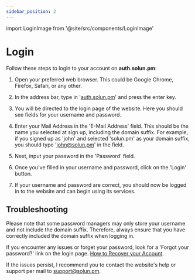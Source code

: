 ```yaml
---
sidebar_position: 2
---
```


import LoginImage from '@site/src/components/LoginImage'

# Login

<LoginImage imgSrc="/img/login_account.gif" />

Follow these steps to login to your account on **auth.solun.pm**:

1. Open your preferred web browser. This could be Google Chrome, Firefox, Safari, or any other.

2. In the address bar, type in '[auth.solun.pm](https://auth.solun.pm)' and press the enter key.

3. You will be directed to the login page of the website. Here you should see fields for your username and password.

4. Enter your Mail Address in the 'E-Mail Address' field. This should be the name you selected at sign up, including the domain suffix. For example, if you signed up as 'john' and selected 'solun.pm' as your domain suffix, you should type 'john@solun.pm' in the field.

5. Next, input your password in the 'Password' field.

6. Once you've filled in your username and password, click on the 'Login' button.

7. If your username and password are correct, you should now be logged in to the website and can begin using its services.

## Troubleshooting

Please note that some password managers may only store your username and not include the domain suffix. Therefore, always ensure that you have correctly included the domain suffix when logging in.

If you encounter any issues or forget your password, look for a 'Forgot your password?' link on the login page. [How to Recover your Account](/docs/tutorials/account-recovery).

If the issues persist, I recommend you to contact the website's help or support per mail to [support@solun.pm](mailto:support@solun.pm).
